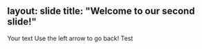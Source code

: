 layout: slide
title: "Welcome to our second slide!"
---
Your text
Use the left arrow to go back! Test
